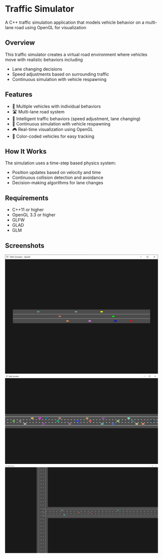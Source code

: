 # Traffic Simulator
A C++ traffic simulation application that models vehicle behavior on a multi-lane road using OpenGL for visualization

## Overview
This traffic simulator creates a virtual road environment where vehicles move with realistic behaviors including

- Lane changing decisions
- Speed adjustments based on surrounding traffic
- Continuous simulation with vehicle respawning

## Features

- 🚗 Multiple vehicles with individual behaviors
- 🛣️ Multi-lane road system
- 🚦 Intelligent traffic behaviors (speed adjustment, lane changing)
- 🔄 Continuous simulation with vehicle respawning
- 🎮 Real-time visualization using OpenGL
- 🎨 Color-coded vehicles for easy tracking

## How It Works
The simulation uses a time-step based physics system:

- Position updates based on velocity and time
- Continuous collision detection and avoidance
- Decision-making algorithms for lane changes

## Requirements

- C++11 or higher
- OpenGL 3.3 or higher
- GLFW
- GLAD
- GLM

## Screenshots

![alt text](https://github.com/JRichm/TrafficSimulator/blob/main/screenshots/250330.png)
![alt text](https://github.com/JRichm/TrafficSimulator/blob/main/screenshots/250403.png)
![alt text](https://github.com/JRichm/TrafficSimulator/blob/main/screenshots/250405.png)
